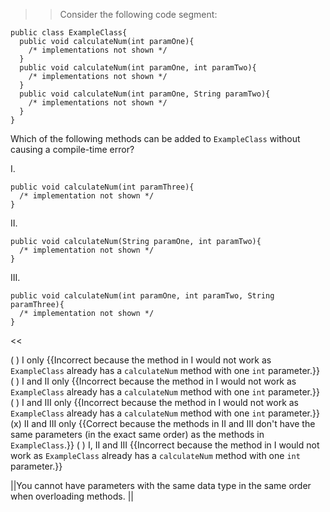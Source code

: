 >>Consider the following code segment:
<pre><code class="java language-java">public class ExampleClass{
  public void calculateNum(int paramOne){
    /* implementations not shown */
  }
  public void calculateNum(int paramOne, int paramTwo){
    /* implementations not shown */
  }
  public void calculateNum(int paramOne, String paramTwo){
    /* implementations not shown */
  }
}
</code></pre>
<p>Which of the following methods can be added to <code>ExampleClass</code> without causing a compile-time error?</p>
<p>I.</p>
<pre><code class="java language-java">public void calculateNum(int paramThree){
  /* implementation not shown */
}
</code></pre>
<p>
II.</p>
<pre><code class="java language-java">public void calculateNum(String paramOne, int paramTwo){
  /* implementation not shown */
}
</code></pre>
<p>
III.</p>
<pre><code class="java language-java">public void calculateNum(int paramOne, int paramTwo, String paramThree){
  /* implementation not shown */
}
</code></pre> <<

( ) I only {{Incorrect because the method in I would not work as <code>ExampleClass</code> already has a <code>calculateNum</code> method with one <code>int</code> parameter.}}
( ) I and II only {{Incorrect because the method in I would not work as <code>ExampleClass</code> already has a <code>calculateNum</code> method with one <code>int</code> parameter.}}
( ) I and III only {{Incorrect because the method in I would not work as <code>ExampleClass</code> already has a <code>calculateNum</code> method with one <code>int</code> parameter.}}
(x) II and III only {{Correct because the methods in II and III don't have the same parameters (in the exact same order) as the methods in <code>ExampleClass</code>.}}
( ) I, II and III {{Incorrect because the method in I would not work as <code>ExampleClass</code> already has a <code>calculateNum</code> method with one <code>int</code> parameter.}}

||You cannot have parameters with the same data type in the same order when overloading methods. ||
